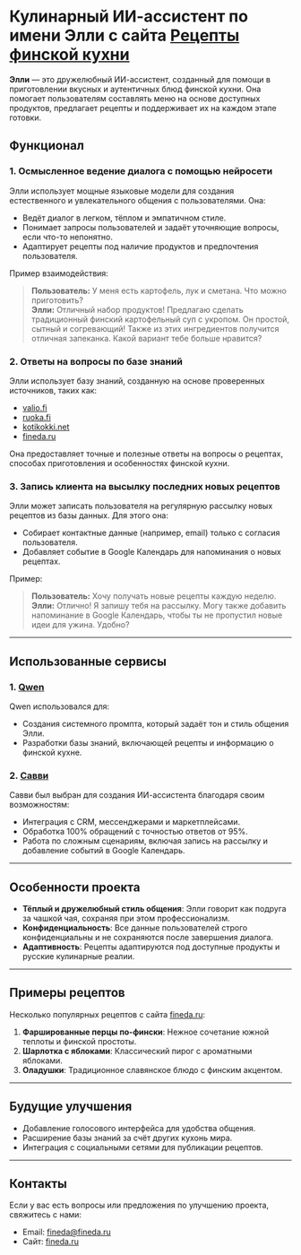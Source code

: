# Кулинарный ИИ-ассистент по имени Элли с сайта [Рецепты финской кухни](https://fineda.ru)

**Элли** — это дружелюбный ИИ-ассистент, созданный для помощи в приготовлении вкусных и аутентичных блюд финской кухни. Она помогает пользователям составлять меню на основе доступных продуктов, предлагает рецепты и поддерживает их на каждом этапе готовки.

## Функционал

### 1. Осмысленное ведение диалога с помощью нейросети
Элли использует мощные языковые модели для создания естественного и увлекательного общения с пользователями. Она:
- Ведёт диалог в легком, тёплом и эмпатичном стиле.
- Понимает запросы пользователей и задаёт уточняющие вопросы, если что-то непонятно.
- Адаптирует рецепты под наличие продуктов и предпочтения пользователя.

Пример взаимодействия:
> **Пользователь:** У меня есть картофель, лук и сметана. Что можно приготовить?  
> **Элли:** Отличный набор продуктов! Предлагаю сделать традиционный финский картофельный суп с укропом. Он простой, сытный и согревающий! Также из этих ингредиентов получится отличная запеканка. Какой вариант тебе больше нравится?

### 2. Ответы на вопросы по базе знаний
Элли использует базу знаний, созданную на основе проверенных источников, таких как:
- [valio.fi](https://www.valio.fi)
- [ruoka.fi](https://www.ruoka.fi)
- [kotikokki.net](https://www.kotikokki.net)
- [fineda.ru](https://fineda.ru)

Она предоставляет точные и полезные ответы на вопросы о рецептах, способах приготовления и особенностях финской кухни.

### 3. Запись клиента на высылку последних новых рецептов
Элли может записать пользователя на регулярную рассылку новых рецептов из базы данных. Для этого она:
- Собирает контактные данные (например, email) только с согласия пользователя.
- Добавляет событие в Google Календарь для напоминания о новых рецептах.

Пример:
> **Пользователь:** Хочу получать новые рецепты каждую неделю.  
> **Элли:** Отлично! Я запишу тебя на рассылку. Могу также добавить напоминание в Google Календарь, чтобы ты не пропустил новые идеи для ужина. Удобно?

---

## Использованные сервисы

### 1. **[Qwen](https://qwen.aliyun.com/)**
Qwen использовался для:
- Создания системного промпта, который задаёт тон и стиль общения Элли.
- Разработки базы знаний, включающей рецепты и информацию о финской кухне.

### 2. **[Савви](https://suvvy.ai/)**
Савви был выбран для создания ИИ-ассистента благодаря своим возможностям:
- Интеграция с CRM, мессенджерами и маркетплейсами.
- Обработка 100% обращений с точностью ответов от 95%.
- Работа по сложным сценариям, включая запись на рассылку и добавление событий в Google Календарь.

---

## Особенности проекта

- **Тёплый и дружелюбный стиль общения**: Элли говорит как подруга за чашкой чая, сохраняя при этом профессионализм.
- **Конфиденциальность**: Все данные пользователей строго конфиденциальны и не сохраняются после завершения диалога.
- **Адаптивность**: Рецепты адаптируются под доступные продукты и русские кулинарные реалии.

---

## Примеры рецептов

Несколько популярных рецептов с сайта [fineda.ru](https://fineda.ru):

1. **Фаршированные перцы по-фински**: Нежное сочетание южной теплоты и финской простоты.
2. **Шарлотка с яблоками**: Классический пирог с ароматными яблоками.
3. **Оладушки**: Традиционное славянское блюдо с финским акцентом.

---

## Будущие улучшения

- Добавление голосового интерфейса для удобства общения.
- Расширение базы знаний за счёт других кухонь мира.
- Интеграция с социальными сетями для публикации рецептов.

---

## Контакты

Если у вас есть вопросы или предложения по улучшению проекта, свяжитесь с нами:
- Email: fineda@fineda.ru
- Сайт: [fineda.ru](https://fineda.ru)
